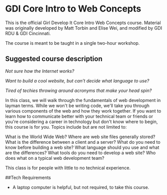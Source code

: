 # GDI Core Intro to Web Concepts

This is the official Girl Develop It Core Intro Web Concepts course. Material was originally developed by Matt Torbin and Elise Wei, and modified by GDI RDU & GDI Cincinnati.

The course is meant to be taught in a single two-hour workshop.

## Suggested course description

_Not sure how the Internet works?_

_Want to build a cool website, but can’t decide what language to use?_

_Tired of techies throwing around acronyms that make your head spin?_

In this class, we will walk through the fundamentals of web development in layman terms. While we won't be writing code, we'll take you through various components of the web and how they work together. If you want to learn how to communicate better with your technical team or friends or you're considering a career in technology but don't know where to begin, this course is for you. Topics include but are not limited to:

What is the World Wide Web?
Where are web site files generally stored?
What is the difference between a client and a server?
What do you need to know before building a web site?
What language should you use and what are the differences?
What tools do you need to develop a web site?
Who does what on a typical web development team?

This class is for people with little to no technical experience.

##Tech Requirements
 - A laptop computer is helpful, but not required, to take this course.  

